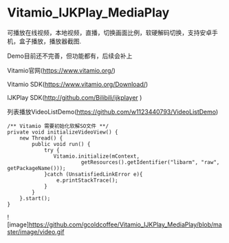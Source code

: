 # Vitamio_IJKPlay_MediaPlay
可播放在线视频，本地视频，直播，切换画面比例，软硬解码切换，支持安卓手机，盒子播放，播放器截图.

Demo目前还不完善，但功能都有，后续会补上

Vitamio官网(https://www.vitamio.org/)

Vitamio SDK(https://www.vitamio.org/Download/)

IJKPlay SDK(http://github.com/Bilibili/ijkplayer )

列表播放VideoListDemo(https://github.com/w1123440793/VideoListDemo)

    /** Vitamio 需要初始化软解SO文件 **/
    private void initializeVideoView() {
        new Thread() {
            public void run() {
                try {
                   Vitamio.initialize(mContext,
                            getResources().getIdentifier("libarm", "raw", getPackageName()));
                }catch (UnsatisfiedLinkError e){
                    e.printStackTrace();
                }
            }
        }.start();
    }


![image]https://github.com/gcoldcoffee/Vitamio_IJKPlay_MediaPlay/blob/master/image/video.gif